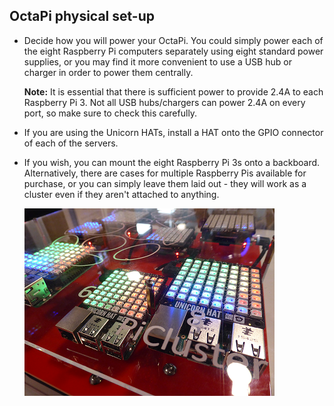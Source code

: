 ## OctaPi physical set-up

- Decide how you will power your OctaPi. You could simply power each of the eight Raspberry Pi computers separately using eight standard power supplies, or you may find it more convenient to use a USB hub or charger in order to power them centrally.

    **Note:** It is essential that there is sufficient power to provide 2.4A to each Raspberry Pi 3. Not all USB hubs/chargers can power 2.4A on every port, so make sure to check this carefully.

- If you are using the Unicorn HATs, install a HAT onto the GPIO connector of each of the servers.

- If you wish, you can mount the eight Raspberry Pi 3s onto a backboard. Alternatively, there are cases for multiple Raspberry Pis available for purchase, or you can simply leave them laid out - they will work as a cluster even if they aren't attached to anything.

    ![OctaPi System](images/octapi-system.png)
